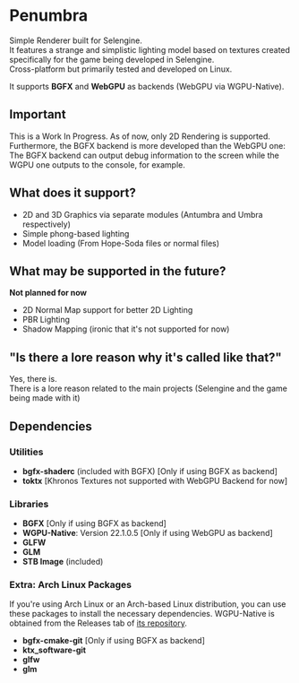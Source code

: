 # Penumbra

Simple Renderer built for Selengine.   
It features a strange and simplistic lighting model based on textures created specifically for the game being developed in Selengine.   
Cross-platform but primarily tested and developed on Linux.

It supports **BGFX** and **WebGPU** as backends (WebGPU via WGPU-Native).

## Important

This is a Work In Progress. As of now, only 2D Rendering is supported.  
Furthermore, the BGFX backend is more developed than the WebGPU one:
The BGFX backend can output debug information to the screen while the
WGPU one outputs to the console, for example.

## What does it support?

- 2D and 3D Graphics via separate modules (Antumbra and Umbra respectively)
- Simple phong-based lighting
- Model loading (From Hope-Soda files or normal files)

## What may be supported in the future?

**Not planned for now**

- 2D Normal Map support for better 2D Lighting
- PBR Lighting
- Shadow Mapping (ironic that it's not supported for now)

## "Is there a lore reason why it's called like that?"

Yes, there is.  
There is a lore reason related to the main projects (Selengine and the game being made with it)

## Dependencies
### Utilities
- **bgfx-shaderc** (included with BGFX) \[Only if using BGFX as backend\]
- **toktx** \[Khronos Textures not supported with WebGPU Backend for now\]

### Libraries
- **BGFX** \[Only if using BGFX as backend\]
- **WGPU-Native**: Version 22.1.0.5 \[Only if using WebGPU as backend\]
- **GLFW**
- **GLM**
- **STB Image** (included)

### Extra: Arch Linux Packages

If you're using Arch Linux or an Arch-based Linux distribution, you can
use these packages to install the necessary dependencies.
WGPU-Native is obtained from the Releases tab of [its repository](https://github.com/gfx-rs/wgpu-native/).

- **bgfx-cmake-git** \[Only if using BGFX as backend\]
- **ktx_software-git**
- **glfw**
- **glm**